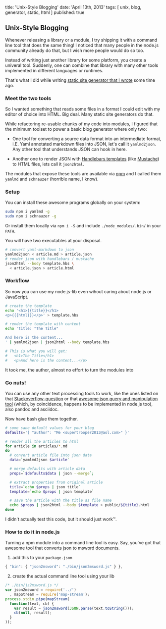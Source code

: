 title: 'Unix-Style Blogging'
date: 'April 13th, 2013'
tags: [ unix, blog, generator, static, html ]
published: true


## Unix-Style Blogging

Whenever releasing a library or a module,
I try shipping it with a command line tool that does the same thing!
I noticed that many people in the node.js community already do that,
but I wish more people would do so too.

Instead of writing just another
library for some platform, you create a univeral tool.
Suddenly, one can combine that library with many other tools
implemented in different languages or runtimes.

That's what I did while writing
 <a href="/mumpitz">static site generator that I wrote</a> some time ago.


### Meet the two tools

So I wanted something that reads some files in a format
I could edit with my
editor of choice into HTML. Big deal. Many static site generators
do that.

While refactoring re-usable chunks of my code
into modules, I figured that the minimum toolset to power a basic blog
generator where only two:

- One tool for converting a source data format into an intermediate format,
 i.E. Yaml annotated markdown files into JSON,
 let's call it `yamlmd2json`.
 Any other tool that understands JSON can hook in here.

- Another one to render JSON with
<a href="handlebarsjs.com">Handlebars templates</a> (like 
<a href="http://mustache.github.io/">Mustache</a>)
 to HTML files, lets call it `json2html`.

The modules that expose these tools are available via
 <a href="http://npmjs.org">npm</a> and I called them
`yamlmd` and `schnauzer` (horrible name, I know).

### Setup

You can install these awesome programs globally on your system:

``` bash
sudo npm i yamlmd -g
sudo npm i schnauzer -g
```

Or install them locally via ```npm i -S```
and include ```./node_modules/.bin/``` in your `PATH`.

You will have two executables at your disposal.

``` bash
# convert yaml-markdown to json
yamlmd2json < article.md > article.json
# render json with handlebars / mustache
json2html --body template.hbs \
  < article.json > article.html
```

### Workflow

So now you can use my node.js-lib even wihout caring about node.js or
JavaScript.

``` bash
# create the template
echo '<h1>{{title}}</h1>
<p>{{{html}}}</p>' > template.hbs

# render the template with content
echo 'title: "The Title"

And here is the content...
' | yamlmd2json | json2html --body template.hbs

# This is what you will get:
#   <h1>The Title</h1>
#   <p>And here is the content...</p>
```

It took me, the author, almost no effort to turn the modules into 

### Go nuts!

You can use any other text processing tools to work,
like the ones listed on that
<a href="http://http://stackoverflow.com/questions/3858671/unix-command-line-json-parser">Stackoverflow-question</a>
or that <a href="http://http://trentm.com/json/">awesome json query
and manipulation tool</a>
(which, by coincidence, happens to be implemented in node.js too),
 also pandoc and asciidoc.

Now have bash glue them together.

``` bash
# some sane default values for your blog
defaults='{ "author": "Me <supertrooper2013@aol.com>" }'

# render all the articles to html
for article in articles/*.md
do
  # convert article file into json data
  data=`yamlmd2json $article`

  # merge defaults with article data
  props=`$defaults$data | json --merge`;

  # extract properties from original article
  title=`echo $props | json title`
  template=`echo $props | json template`

  # save the article with the title as file name
  echo $props | json2html --body $template > public/${title}.html
done
```

I didn't actually test this code, but it should just work™.

### How to do it in node.js

Turning a npm module into a command line tool is easy.
Say, you've got that awesome tool that converts json to msword documents.

1. add this to your `package.json`

``` js
{ "bin": { "json2msword": "./bin/json2msword.js" } },
```

2. create the actual command line tool using your lib

``` js
/* ./bin/js2msword.js */
var json2msword = require('../')
  , mapStream = require('map-stream');
process.stdin.pipe(mapStream(
  function(text, cb) {
    var result = json2msword(JSON.parse(text.toString()));
    cb(null, result);
  }
));
```

